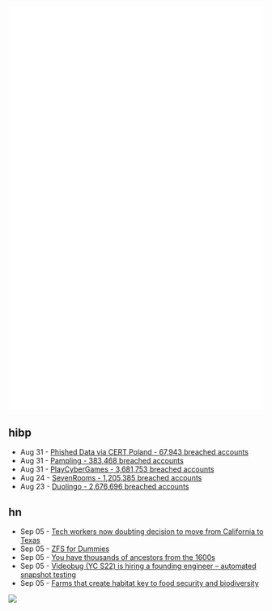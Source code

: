 ![Metrics](https://raw.githubusercontent.com/phixion/phixion/master/metrics.svg)

## hibp

<!--
for https://github.com/phixion/phixion/blob/main/.github/workflows/feeds.yml
-->
<!--START_SECTION:haveibeenpwnd-->
- Aug 31 - [Phished Data via CERT Poland - 67,943 breached accounts](https://haveibeenpwned.com/PwnedWebsites#CERTPolandPhish)
- Aug 31 - [Pampling - 383,468 breached accounts](https://haveibeenpwned.com/PwnedWebsites#Pampling)
- Aug 31 - [PlayCyberGames - 3,681,753 breached accounts](https://haveibeenpwned.com/PwnedWebsites#PlayCyberGames)
- Aug 24 - [SevenRooms - 1,205,385 breached accounts](https://haveibeenpwned.com/PwnedWebsites#SevenRooms)
- Aug 23 - [Duolingo - 2,676,696 breached accounts](https://haveibeenpwned.com/PwnedWebsites#Duolingo)
<!--END_SECTION:haveibeenpwnd-->

## hn

<!--
for https://github.com/phixion/phixion/blob/main/.github/workflows/feeds.yml
-->
<!--START_SECTION:hn-->
- Sep 05 - [Tech workers now doubting decision to move from California to Texas](https://www.chron.com/culture/article/california-texas-tech-workers-18346616.php)
- Sep 05 - [ZFS for Dummies](https://ikrima.dev/dev-notes/homelab/zfs-for-dummies/)
- Sep 05 - [You have thousands of ancestors from the 1600s](https://kayce.basqu.es/blog/ancestors/)
- Sep 05 - [Videobug (YC S22) is hiring a founding engineer – automated snapshot testing](https://news.ycombinator.com/item?id=37386711)
- Sep 05 - [Farms that create habitat key to food security and biodiversity](https://news.stanford.edu/2023/09/04/farming-food-biodiversity/)
<!--END_SECTION:hn-->

<!--
for https://yhype.me
-->
![](https://hit.yhype.me/github/profile?user_id=13013670)
